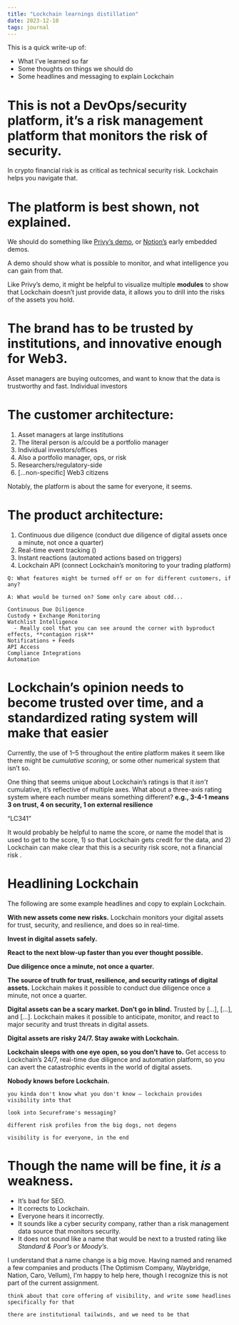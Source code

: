 ```yaml
---
title: "Lockchain learnings distillation"
date: 2023-12-10
tags: journal
---
```

This is a quick write-up of:

- What I’ve learned so far
- Some thoughts on things we should do
- Some headlines and messaging to explain Lockchain

# This is not a DevOps/security platform, it’s a risk management platform that monitors the risk of security.

In crypto financial risk is as critical as technical security risk. Lockchain helps you navigate that.

# The platform is best shown, not explained.

We should do something like [Privy’s demo](https://demo.privy.io), or [Notion’s](https://www.notion.so) early embedded demos.

A demo should show what is possible to monitor, and what intelligence you can gain from that.

Like Privy’s demo, it might be helpful to visualize multiple **modules** to show that Lockchain doesn’t just provide data, it allows you to drill into the risks of the assets you hold.

# The brand has to be trusted by institutions, and innovative enough for Web3.

Asset managers are buying outcomes, and want to know that the data is trustworthy and fast. Individual investors

# The customer architecture:

1. Asset managers at large institutions
  2. The literal person is a/could be a portfolio manager
2. Individual investors/offices
  3. Also a portfolio manager, ops, or risk
3. Researchers/regulatory-side
4. [...non-specific] Web3 citizens

Notably, the platform is about the same for everyone, it seems.

# The product architecture:

1. Continuous due diligence (conduct due diligence of digital assets once a minute, not once a quarter)
2. Real-time event tracking ()
3. Instant reactions (automated actions based on triggers)
2. Lockchain API (connect Lockchain’s monitoring to your trading platform)

```
Q: What features might be turned off or on for different customers, if any?

A: What would be turned on? Some only care about cdd...

Continuous Due Diligence
Custody + Exchange Monitoring
Watchlist Intelligence
  - Really cool that you can see around the corner with byproduct effects, **‌contagion risk**
Notifications + Feeds
API Access
Compliance Integrations
Automation
```

# Lockchain’s opinion needs to become trusted over time, and a standardized rating system will make that easier

Currently, the use of 1–5 throughout the entire platform makes it seem like there might be *cumulative scoring*, or some other numerical system that isn’t so.

One thing that seems unique about Lockchain’s ratings is that it *isn’t* cumulative, it’s reflective of multiple axes. What about a three-axis rating system where each number means something different? **e.g., 3-4-1 means 3 on trust, 4 on security, 1 on external resilience**

“LC341”

It would probably be helpful to name the score, or name the model that is used to get to the score, 1) so that Lockchain gets credit for the data, and 2) Lockchain can make clear that this is a security risk score, not a financial risk .

# Headlining Lockchain

The following are some example headlines and copy to explain Lockchain.

**With new assets come new risks.**
Lockchain monitors your digital assets for trust, security, and resilience, and does so in real-time.

**Invest in digital assets safely.**

**React to the next blow-up faster than you ever thought possible.**

**Due diligence once a minute, not once a quarter.**

**The source of truth for trust, resilience, and security ratings of digital assets.**
Lockchain makes it possible to conduct due diligence once a minute, not once a quarter.

**Digital assets can be a scary market. Don’t go in blind.**
Trusted by [...], [...], and [...]. Lockchain makes it possible to anticipate, monitor, and react to major security and trust threats in digital assets.

**Digital assets are risky 24/7. Stay awake with Lockchain.**

**Lockchain sleeps with one eye open, so you don’t have to.**
Get access to Lockchain’s 24/7, real-time due diligence and automation platform, so you can avert the catastrophic events in the world of digital assets.

**Nobody knows before Lockchain.**

```
you kinda don't know what you don't know — lockchain provides visibility into that

look into Secureframe's messaging?

different risk profiles from the big dogs, not degens

visibility is for everyone, in the end
```

# Though the name will be fine, it *is* a weakness.

- It’s bad for SEO.
- It corrects to Lockchain.
- Everyone hears it incorrectly.
- It sounds like a cyber security company, rather than a risk management data source that monitors security.
- It does not sound like a name that would be next to a trusted rating like *Standard & Poor’s* or *Moody’s*.

I understand that a name change is a big move. Having named and renamed a few companies and products (The Optimism Company, Waybridge, Nation, Caro, Vellum), I’m happy to help here, though I recognize this is not part of the current assignment.

```
think about that core offering of visibility, and write some headlines specifically for that

there are institutional tailwinds, and we need to be that
```
